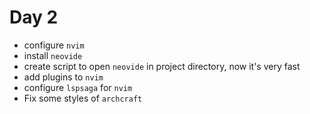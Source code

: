 # Day 2

- configure `nvim`
- install `neovide`
- create script to open `neovide` in project directory, now it's very fast
- add plugins to `nvim`
- configure `lspsaga` for `nvim`
- Fix some styles of `archcraft`
